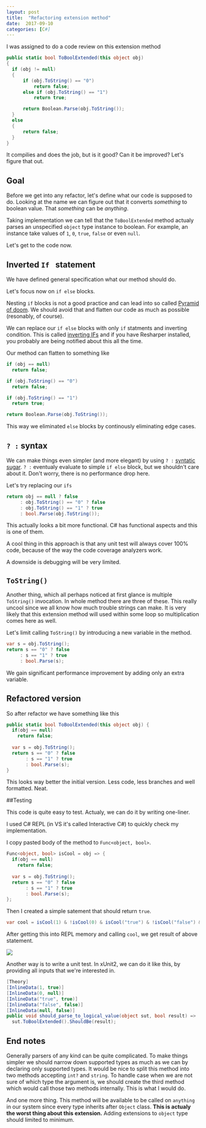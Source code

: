 ```yaml
---
layout: post
title:  "Refactoring extension method"
date:  2017-09-10
categories: [C#]
---
```


I was assigned to do a code review on this extension method

```c#
public static bool ToBoolExtended(this object obj) 
{
  if (obj != null)
  {
      if (obj.ToString() == "0")
          return false;
      else if (obj.ToString() == "1")
          return true;

      return Boolean.Parse(obj.ToString());
  }
  else
  {
      return false;
  }    
}
```

It compilies and does the job, but is it good? Can it be improved? Let's figure that out.

## Goal

Before we get into any refactor, let's define what our code is supposed to do. Looking at the name we can figure out that it converts *something* to boolean value. That *something* can be *anything*.

Taking implementation we can tell that the `ToBoolExtended` method actualy parses an unspecified `object` type instance to boolean. For example, an instance take values of `1`, `0`, `true`, `false` or even `null`.

Let's get to the code now.

## Inverted `If ` statement

We have defined general specification what our method should do.

Let's focus now on `if else` blocks.

Nesting `if` blocks is not a good practice and can lead into so called [Pyramid of doom](https://en.wikipedia.org/wiki/Pyramid_of_doom_(programming)). We should avoid that and flatten our code as much as possible (resonably, of course).

We can replace our `if else` blocks with only `if` statments and inverting condition. This is called [inverting IFs](https://stackoverflow.com/questions/1891259/why-does-resharper-invert-ifs-for-c-sharp-code-does-it-give-better-performance) and if you have Resharper installed, you probably are being notified about this all the time.

Our method can flatten to something like

```c#
if (obj == null)
  return false;

if (obj.ToString() == "0")
  return false;

if (obj.ToString() == "1")
  return true;

return Boolean.Parse(obj.ToString());
```

This way we eliminated `else` blocks by continously eliminating edge cases.

## `? :` syntax

We can make things even simpler (and more elegant) by using `? :` [syntatic sugar](https://en.wikipedia.org/wiki/Syntactic_sugar). `? :` eventualy evaluate to simple `if else` block, but we shouldn't care about it. Don't worry, there is no performance drop here.

Let's try replacing our `ifs` 

```c#
return obj == null ? false
     : obj.ToString() == "0" ? false
     : obj.ToString() == "1" ? true
     : bool.Parse(obj.ToString());
```

This actually looks a bit more functional. C# has functional aspects and this is one of them.

A cool thing in this approach is that any unit test will always cover 100% code, because of the way the code coverage analyzers work.

A downside is debugging will be very limited.


## `ToString()`

Another thing, which all perhaps noticed at first glance is multiple `ToString()` invocation. In whole method there are three of these. This really uncool since we all know how much trouble strings can make. It is very likely that this extension method  will used within some loop so multiplication comes here as well.

Let's limit calling `ToString()` by introducing a new variable in the method.

```c#
var s = obj.ToString();
return s == "0" ? false
     : s == "1" ? true
     : bool.Parse(s);
```

We gain significant performance improvement by adding only an extra variable.

## Refactored version

So after refactor we have something like this

```c#
public static bool ToBoolExtended(this object obj) {
  if(obj == null)
    return false;
  
  var s = obj.ToString();
  return s == "0" ? false
       : s == "1" ? true
       : bool.Parse(s);
}
```

This looks way better the initial version. Less code, less branches and well formatted. Neat.

##Testing

This code is quite easy to test. Actualy, we can do it by writing one-liner.

I used C# REPL (in VS it's called Interactive C#) to quickly check my implementation.

I copy pasted body of the method to `Func<object, bool>`.

```c#
Func<object, bool> isCool = obj => {
  if(obj == null)
  	return false;
  
  var s = obj.ToString();
  return s == "0" ? false
       : s == "1" ? true
       : bool.Parse(s);
};
```

Then I created a simple satement that should return `true`.

```C#
var cool = isCool(1) & !isCool(0) & isCool("true") & !isCool("false") & !isCool(null);
```

After getting this into REPL memory and calling `cool`, we get result of above statement.

![]({{site.url}}/static/img/posts/Refactoring-extension-method/repl.gif)

Another way is to write a unit test. In xUnit2, we can do it like this, by providing all inputs that we're interested in.

```c#
[Theory]
[InlineData(1, true)]
[InlineData(0, null)]
[InlineData("true", true)]
[InlineData("false", false)]
[InlineData(null, false)]
public void should_parse_to_logical_value(object sut, bool result) => 
  sut.ToBoolExtended().ShouldBe(result);
```

## End notes

Generally parsers of any kind can be quite complicated. To make things simpler we should narrow down supported types as much as we can by declaring only supported types. It would be nice to split this method into two methods accepting `int?` and `string`. To handle case when we are not sure of which type the argument is, we should create the third method which would call those two methods internally. This is what I would do.

And one more thing. This method will be available to be called on `anything` in our system since every type inherits after `Object` class. **This is actualy the worst thing about this extension.** Adding extensions to `object` type should limited to minimum.